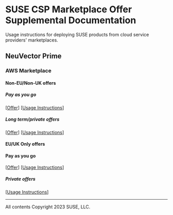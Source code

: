 # SUSE CSP Marketplace Offer Supplemental Documentation

Usage instructions for deploying SUSE products from cloud service providers' marketplaces.

## NeuVector Prime

### AWS Marketplace

#### Non-EU/Non-UK offers

##### Pay as you go

[[Offer](https://aws.amazon.com/marketplace/pp?sku=8yq550xpepyhn6uq8f4pmwv6e)]
[[Usage Instructions](neuvector-prime/aws/suse-llc/payg/usage-instructions.md)]

##### Long term/private offers

[[Offer](https://aws.amazon.com/marketplace/pp?sku=br39i474i9dxutw9dgemvijnq)]
[[Usage Instructions](neuvector-prime/aws/suse-llc/lt/usage-instructions.md)]

#### EU/UK Only offers

#### Pay as you go

[[Offer](https://aws.amazon.com/marketplace/pp?sku=doo3m38kfogikuu639ee8bwgk)]
[[Usage Instructions](neuvector-prime/aws/suse-ltd/payg/usage-instructions.md)]

##### Private offers

[[Usage Instructions](neuvector-prime/aws/suse-ltd/lt/usage-instructions.md)]

---
All contents Copyright 2023 SUSE, LLC.
